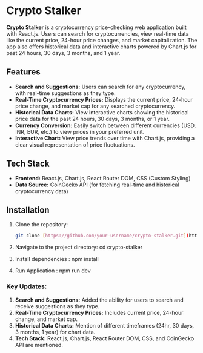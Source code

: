 # Crypto Stalker

**Crypto Stalker** is a cryptocurrency price-checking web application built with React.js. Users can search for cryptocurrencies, view real-time data like the current price, 24-hour price changes, and market capitalization. The app also offers historical data and interactive charts powered by Chart.js for past 24 hours, 30 days, 3 months, and 1 year.

## Features

- **Search and Suggestions:** Users can search for any cryptocurrency, with real-time suggestions as they type.
- **Real-Time Cryptocurrency Prices:** Displays the current price, 24-hour price change, and market cap for any searched cryptocurrency.
- **Historical Data Charts:** View interactive charts showing the historical price data for the past 24 hours, 30 days, 3 months, or 1 year.
- **Currency Conversion:** Easily switch between different currencies (USD, INR, EUR, etc.) to view prices in your preferred unit.
- **Interactive Chart:** View price trends over time with Chart.js, providing a clear visual representation of price fluctuations.

## Tech Stack

- **Frontend:** React.js, Chart.js, React Router DOM, CSS (Custom Styling)
- **Data Source:** CoinGecko API (for fetching real-time and historical cryptocurrency data)

## Installation

1. Clone the repository:

   ```bash
   git clone [https://github.com/your-username/crypto-stalker.git](https://github.com/Rihan004/Crypto-Stalker)

2. Navigate to the project directory:
   cd crypto-stalker
3. Install dependencies :
   npm install
4. Run Application :
   npm run dev


### Key Updates:
1. **Search and Suggestions:** Added the ability for users to search and receive suggestions as they type.
2. **Real-Time Cryptocurrency Prices:** Includes current price, 24-hour change, and market cap.
3. **Historical Data Charts:** Mention of different timeframes (24hr, 30 days, 3 months, 1 year) for chart data.
4. **Tech Stack:** React.js, Chart.js, React Router DOM, CSS, and CoinGecko API are mentioned.

